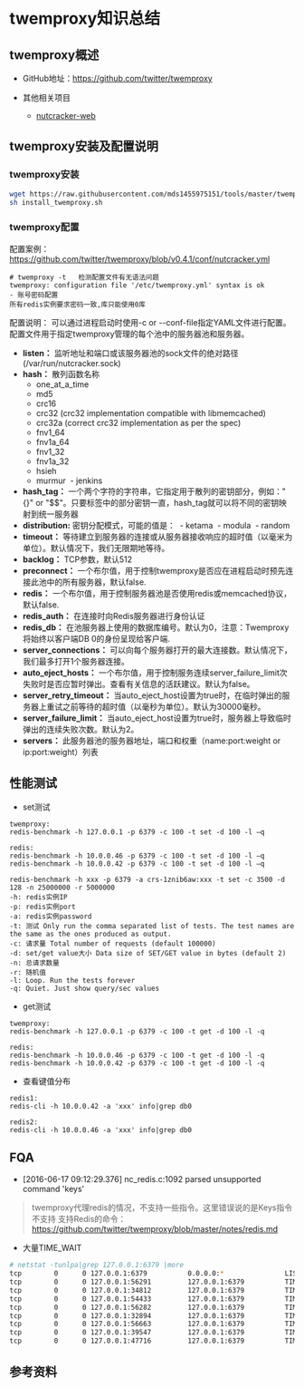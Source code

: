 # twemproxy知识总结

## twemproxy概述
- GitHub地址：https://github.com/twitter/twemproxy

- 其他相关项目

    - [nutcracker-web](https://github.com/kontera-technologies/nutcracker-web)


## twemproxy安装及配置说明
### twemproxy安装
``` bash
wget https://raw.githubusercontent.com/mds1455975151/tools/master/twemproxy/install_twemproxy.sh
sh install_twemproxy.sh
```
### twemproxy配置
配置案例：https://github.com/twitter/twemproxy/blob/v0.4.1/conf/nutcracker.yml
```
# twemproxy -t   检测配置文件有无语法问题
twemproxy: configuration file '/etc/twemproxy.yml' syntax is ok
- 账号密码配置
所有redis实例要求密码一致,库只能使用0库
```

配置说明：
可以通过进程启动时使用-c or --conf-file指定YAML文件进行配置。配置文件用于指定twemproxy管理的每个池中的服务器池和服务器。

- **listen：** 监听地址和端口或该服务器池的sock文件的绝对路径(/var/run/nutcracker.sock)
- **hash：** 散列函数名称
  - one_at_a_time
  - md5
  - crc16
  - crc32 (crc32 implementation compatible with libmemcached)
  - crc32a (correct crc32 implementation as per the spec)
  - fnv1_64
  - fnv1a_64
  - fnv1_32
  - fnv1a_32
  - hsieh
  - murmur
  - jenkins
- **hash_tag：** 一个两个字符的字符串，它指定用于散列的密钥部分，例如："{}" or "$$"。只要标签中的部分密钥一直，hash_tag就可以将不同的密钥映射到统一服务器
- **distribution:** 密钥分配模式，可能的值是：
  - ketama
  - modula
  - random
- **timeout：** 等待建立到服务器的连接或从服务器接收响应的超时值（以毫米为单位）。默认情况下，我们无限期地等待。
- **backlog：** TCP参数，默认512
- **preconnect：** 一个布尔值，用于控制twemproxy是否应在进程启动时预先连接此池中的所有服务器，默认false.
- **redis：** 一个布尔值，用于控制服务器池是否使用redis或memcached协议，默认false.
- **redis_auth：** 在连接时向Redis服务器进行身份认证
- **redis_db：** 在池服务器上使用的数据库编号。默认为0，注意：Twemproxy将始终以客户端DB 0的身份呈现给客户端.
- **server_connections：** 可以向每个服务器打开的最大连接数。默认情况下，我们最多打开1个服务器连接。
- **auto_eject_hosts：** 一个布尔值，用于控制服务连续server_failure_limit次失败时是否应暂时弹出。查看有关信息的活跃建议。默认为false。
- **server_retry_timeout：** 当auto_eject_host设置为true时，在临时弹出的服务器上重试之前等待的超时值（以毫秒为单位）。默认为30000毫秒。
- **server_failure_limit：** 当auto_eject_host设置为true时，服务器上导致临时弹出的连续失败次数。默认为2。
- **servers：** 此服务器池的服务器地址，端口和权重（name:port:weight or ip:port:weight）列表
## 性能测试
- set测试
```
twemproxy:
redis-benchmark -h 127.0.0.1 -p 6379 -c 100 -t set -d 100 -l –q

redis:
redis-benchmark -h 10.0.0.46 -p 6379 -c 100 -t set -d 100 -l –q
redis-benchmark -h 10.0.0.42 -p 6379 -c 100 -t set -d 100 -l –q

redis-benchmark -h xxx -p 6379 -a crs-1znib6aw:xxx -t set -c 3500 -d 128 -n 25000000 -r 5000000
-h: redis实例IP
-p: redis实例port
-a: redis实例password
-t: 测试 Only run the comma separated list of tests. The test names are the same as the ones produced as output.
-c: 请求量 Total number of requests (default 100000)
-d: set/get value大小 Data size of SET/GET value in bytes (default 2)
-n: 总请求数量
-r: 随机值
-l: Loop. Run the tests forever
-q: Quiet. Just show query/sec values
```
- get测试
```
twemproxy:
redis-benchmark -h 127.0.0.1 -p 6379 -c 100 -t get -d 100 -l -q

redis:
redis-benchmark -h 10.0.0.46 -p 6379 -c 100 -t get -d 100 -l -q
redis-benchmark -h 10.0.0.42 -p 6379 -c 100 -t get -d 100 -l -q
```
- 查看键值分布
```
redis1:
redis-cli -h 10.0.0.42 -a 'xxx' info|grep db0

redis2:
redis-cli -h 10.0.0.46 -a 'xxx' info|grep db0
```


## FQA
- [2016-06-17 09:12:29.376] nc_redis.c:1092 parsed unsupported command 'keys'
> twemproxy代理redis的情况，不支持一些指令。这里错误说的是Keys指令不支持
支持Redis的命令：https://github.com/twitter/twemproxy/blob/master/notes/redis.md

- 大量TIME_WAIT
``` bash
# netstat -tunlpa|grep 127.0.0.1:6379 |more
tcp        0      0 127.0.0.1:6379          0.0.0.0:*               LISTEN      19641/twemproxy     
tcp        0      0 127.0.0.1:56291         127.0.0.1:6379          TIME_WAIT   -                   
tcp        0      0 127.0.0.1:34812         127.0.0.1:6379          TIME_WAIT   -                   
tcp        0      0 127.0.0.1:54433         127.0.0.1:6379          TIME_WAIT   -                   
tcp        0      0 127.0.0.1:56282         127.0.0.1:6379          TIME_WAIT   -                   
tcp        0      0 127.0.0.1:32894         127.0.0.1:6379          TIME_WAIT   -                   
tcp        0      0 127.0.0.1:56663         127.0.0.1:6379          TIME_WAIT   -                   
tcp        0      0 127.0.0.1:39547         127.0.0.1:6379          TIME_WAIT   -                   
tcp        0      0 127.0.0.1:47716         127.0.0.1:6379          TIME_WAIT   -  
```
## 参考资料
